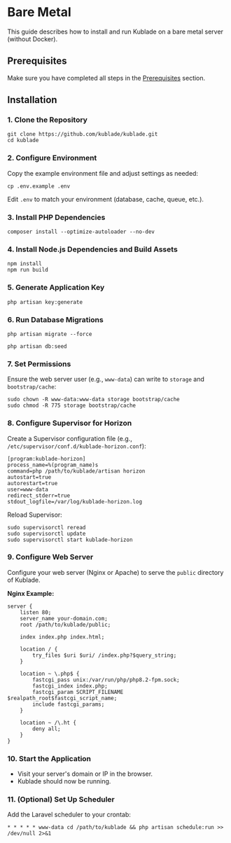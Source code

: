 # Bare Metal

This guide describes how to install and run Kublade on a bare metal server (without Docker).

## Prerequisites[​](#prerequisites "Direct link to Prerequisites")

Make sure you have completed all steps in the [Prerequisites](/docs/prerequisites.md) section.

## Installation[​](#installation "Direct link to Installation")

### 1. Clone the Repository[​](#1-clone-the-repository "Direct link to 1. Clone the Repository")

```
git clone https://github.com/kublade/kublade.git
cd kublade
```

### 2. Configure Environment[​](#2-configure-environment "Direct link to 2. Configure Environment")

Copy the example environment file and adjust settings as needed:

```
cp .env.example .env
```

Edit `.env` to match your environment (database, cache, queue, etc.).

### 3. Install PHP Dependencies[​](#3-install-php-dependencies "Direct link to 3. Install PHP Dependencies")

```
composer install --optimize-autoloader --no-dev
```

### 4. Install Node.js Dependencies and Build Assets[​](#4-install-nodejs-dependencies-and-build-assets "Direct link to 4. Install Node.js Dependencies and Build Assets")

```
npm install
npm run build
```

### 5. Generate Application Key[​](#5-generate-application-key "Direct link to 5. Generate Application Key")

```
php artisan key:generate
```

### 6. Run Database Migrations[​](#6-run-database-migrations "Direct link to 6. Run Database Migrations")

```
php artisan migrate --force
```

```
php artisan db:seed
```

### 7. Set Permissions[​](#7-set-permissions "Direct link to 7. Set Permissions")

Ensure the web server user (e.g., `www-data`) can write to `storage` and `bootstrap/cache`:

```
sudo chown -R www-data:www-data storage bootstrap/cache
sudo chmod -R 775 storage bootstrap/cache
```

### 8. Configure Supervisor for Horizon[​](#8-configure-supervisor-for-horizon "Direct link to 8. Configure Supervisor for Horizon")

Create a Supervisor configuration file (e.g., `/etc/supervisor/conf.d/kublade-horizon.conf`):

```
[program:kublade-horizon]
process_name=%(program_name)s
command=php /path/to/kublade/artisan horizon
autostart=true
autorestart=true
user=www-data
redirect_stderr=true
stdout_logfile=/var/log/kublade-horizon.log
```

Reload Supervisor:

```
sudo supervisorctl reread
sudo supervisorctl update
sudo supervisorctl start kublade-horizon
```

### 9. Configure Web Server[​](#9-configure-web-server "Direct link to 9. Configure Web Server")

Configure your web server (Nginx or Apache) to serve the `public` directory of Kublade.

**Nginx Example:**

```
server {
    listen 80;
    server_name your-domain.com;
    root /path/to/kublade/public;

    index index.php index.html;

    location / {
        try_files $uri $uri/ /index.php?$query_string;
    }

    location ~ \.php$ {
        fastcgi_pass unix:/var/run/php/php8.2-fpm.sock;
        fastcgi_index index.php;
        fastcgi_param SCRIPT_FILENAME $realpath_root$fastcgi_script_name;
        include fastcgi_params;
    }

    location ~ /\.ht {
        deny all;
    }
}
```

### 10. Start the Application[​](#10-start-the-application "Direct link to 10. Start the Application")

* Visit your server's domain or IP in the browser.
* Kublade should now be running.

### 11. (Optional) Set Up Scheduler[​](#11-optional-set-up-scheduler "Direct link to 11. (Optional) Set Up Scheduler")

Add the Laravel scheduler to your crontab:

```
* * * * * www-data cd /path/to/kublade && php artisan schedule:run >> /dev/null 2>&1
```
